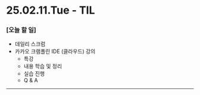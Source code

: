 # 25.02.11.Tue - TIL

### [오늘 할 일]

- 데일리 스크럼
- 카카오 크램폴린 IDE (클라우드) 강의
     - 특강
     - 내용 학습 및 정리
     - 실습 진행
     - Q & A

---

